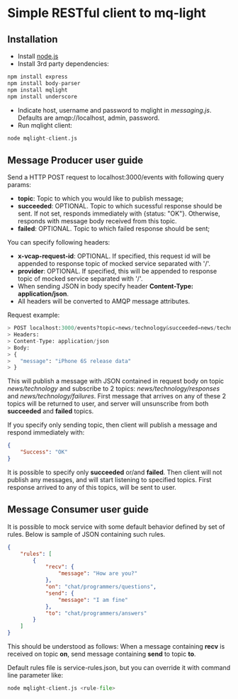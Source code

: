 # Simple RESTful client to mq-light

## Installation

* Install [node.js](https://nodejs.org/download/)
* Install 3rd party dependencies: 
```python
npm install express   
npm install body-parser   
npm install mqlight  
npm install underscore
```
* Indicate host, username and password to mqlight in _messaging.js_. Defaults are amqp://localhost, admin, password.
* Run mqlight client:
```python
node mqlight-client.js
```

## Message Producer user guide

Send a HTTP POST request to localhost:3000/events with following query params:

* __topic__: Topic to which you would like to publish message;
* __succeeded__: OPTIONAL. Topic to which sucessful response should be sent. If not set, responds immediately with {status: "OK"}. Otherwise, responds with message body received from this topic.
* __failed__: OPTIONAL. Topic to which failed response should be sent;

You can specify following headers:

* __x-vcap-request-id__: OPTIONAL. If specified, this request id will be appended to response topic of mocked service separated with '/'.
* __provider__: OPTIONAL. If specified, this will be appended to response topic of mocked service separated with '/'.
* When sending JSON in body specify header __Content-Type: application/json__.
* All headers will be converted to AMQP message attributes.

Request example:

```python
> POST localhost:3000/events?topic=news/technology&succeeded=news/technology/responses&failed=news/technology/failures
> Headers:
> Content-Type: application/json
> Body:
> { 
> 	"message": "iPhone 6S release data" 
> }
```

This will publish a message with JSON contained in request body on topic _news/technology_ and subscribe to 2 topics: _news/technology/responses_ and _news/technology/failures_. First message that arrives on any of these 2 topics will be returned to user, and server will unsunscribe from both __succeeded__ and __failed__ topics.

If you specify only sending topic, then client will publish a message and respond immediately with:
```json
{
	"Success": "OK"
}
```

It is possible to specify only __succeeded__ or/and __failed__. Then client will not publish any messages, and will start listening to specified topics. First response arrived to any of this topics, will be sent to user.

## Message Consumer user guide

It is possible to mock service with some default behavior defined by set of rules. Below is sample of JSON containing such rules.

```json
{
	"rules": [
		{
			"recv": {
				"message": "How are you?"
			},
			"on": "chat/programmers/questions",
			"send": {
				"message": "I am fine"
			},
			"to": "chat/programmers/answers"
		}
	]
}
```

This should be understood as follows: When a message containing __recv__ is received on topic __on__, send message containing __send__ to topic __to__.

Default rules file is service-rules.json, but you can override it with command line parameter like:
```python
node mqlight-client.js <rule-file>
```